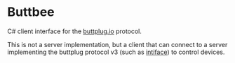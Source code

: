 #  Buttbee

C# client interface for the [buttplug.io](https://buttplug.io) protocol.

This is not a server implementation,
but a client that can connect to a server implementing the buttplug protocol v3
(such as [intiface](https://intiface.com/)) to control devices.
